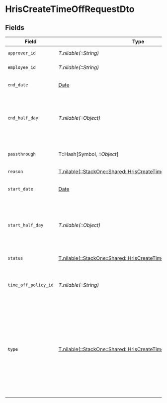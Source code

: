 # HrisCreateTimeOffRequestDto


## Fields

| Field                                                                                                                                                     | Type                                                                                                                                                      | Required                                                                                                                                                  | Description                                                                                                                                               | Example                                                                                                                                                   |
| --------------------------------------------------------------------------------------------------------------------------------------------------------- | --------------------------------------------------------------------------------------------------------------------------------------------------------- | --------------------------------------------------------------------------------------------------------------------------------------------------------- | --------------------------------------------------------------------------------------------------------------------------------------------------------- | --------------------------------------------------------------------------------------------------------------------------------------------------------- |
| `approver_id`                                                                                                                                             | *T.nilable(::String)*                                                                                                                                     | :heavy_minus_sign:                                                                                                                                        | The approver ID                                                                                                                                           | 1687-4                                                                                                                                                    |
| `employee_id`                                                                                                                                             | *T.nilable(::String)*                                                                                                                                     | :heavy_minus_sign:                                                                                                                                        | The employee ID                                                                                                                                           | 1687-3                                                                                                                                                    |
| `end_date`                                                                                                                                                | [Date](https://ruby-doc.org/stdlib-2.6.1/libdoc/date/rdoc/Date.html)                                                                                      | :heavy_minus_sign:                                                                                                                                        | The end date of the time off request                                                                                                                      | 2021-01-01T01:01:01.000Z                                                                                                                                  |
| `end_half_day`                                                                                                                                            | *T.nilable(::Object)*                                                                                                                                     | :heavy_minus_sign:                                                                                                                                        | True if the end of the time off request ends half way through the day                                                                                     | true                                                                                                                                                      |
| `passthrough`                                                                                                                                             | T::Hash[Symbol, *::Object*]                                                                                                                               | :heavy_minus_sign:                                                                                                                                        | Value to pass through to the provider                                                                                                                     | {<br/>"other_known_names": "John Doe"<br/>}                                                                                                               |
| `reason`                                                                                                                                                  | [T.nilable(::StackOne::Shared::HrisCreateTimeOffRequestDtoReason)](../../models/shared/hriscreatetimeoffrequestdtoreason.md)                              | :heavy_minus_sign:                                                                                                                                        | N/A                                                                                                                                                       |                                                                                                                                                           |
| `start_date`                                                                                                                                              | [Date](https://ruby-doc.org/stdlib-2.6.1/libdoc/date/rdoc/Date.html)                                                                                      | :heavy_minus_sign:                                                                                                                                        | The start date of the time off request                                                                                                                    | 2021-01-01T01:01:01.000Z                                                                                                                                  |
| `start_half_day`                                                                                                                                          | *T.nilable(::Object)*                                                                                                                                     | :heavy_minus_sign:                                                                                                                                        | True if the start of the time off request begins half way through the day                                                                                 | true                                                                                                                                                      |
| `status`                                                                                                                                                  | [T.nilable(::StackOne::Shared::HrisCreateTimeOffRequestDtoStatus)](../../models/shared/hriscreatetimeoffrequestdtostatus.md)                              | :heavy_minus_sign:                                                                                                                                        | The status of the time off request                                                                                                                        |                                                                                                                                                           |
| `time_off_policy_id`                                                                                                                                      | *T.nilable(::String)*                                                                                                                                     | :heavy_minus_sign:                                                                                                                                        | The time off policy id associated with this time off request                                                                                              | cx280928933                                                                                                                                               |
| ~~`type`~~                                                                                                                                                | [T.nilable(::StackOne::Shared::HrisCreateTimeOffRequestDtoType)](../../models/shared/hriscreatetimeoffrequestdtotype.md)                                  | :heavy_minus_sign:                                                                                                                                        | : warning: ** DEPRECATED **: This will be removed in a future release, please migrate away from it as soon as possible.<br/><br/>The type of the time off request |                                                                                                                                                           |